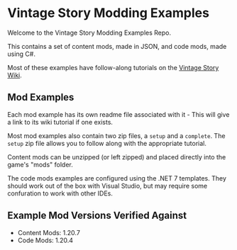 # Vintage Story Modding Examples

Welcome to the Vintage Story Modding Examples Repo.

This contains a set of content mods, made in JSON, and code mods, made using C#.

Most of these examples have follow-along tutorials on the [Vintage Story Wiki](https://wiki.vintagestory.at/index.php/Main_Page).

## Mod Examples

Each mod example has its own readme file associated with it - This will give a link to its wiki tutorial if one exists.

Most mod examples also contain two zip files, a `setup` and a `complete`. The `setup` zip file allows you to follow along with the appropriate tutorial. 

Content mods can be unzipped (or left zipped) and placed directly into the game's "mods" folder.

The code mods examples are configured using the .NET 7 templates. They should work out of the box with Visual Studio, but may require some confuration to work with other IDEs.		

## Example Mod Versions Verified Against
- Content Mods: 1.20.7
- Code Mods: 1.20.4
